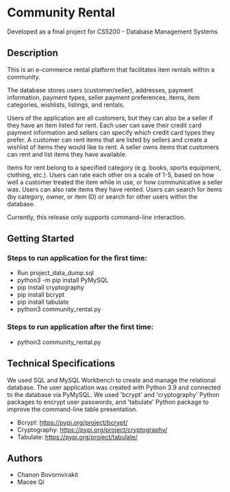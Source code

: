 # Community Rental
Developed as a final project for CS5200 - Database Management Systems

## Description
This is an e-commerce rental platform that facilitates item rentals within a community. 

The database stores users (customer/seller), addresses, payment information, payment types, seller payment preferences, items, item categories, wishlists, listings, and rentals.

Users of the application are all customers, but they can also be a seller if they have an item listed for rent. Each user can save their credit card payment information and sellers can specify which credit card types they prefer. A customer can rent items that are listed by sellers and create a wishlist of items they would like to rent. A seller owns items that customers can rent and list items they have available. 

Items for rent belong to a specified category (e.g. books, sports equipment, clothing, etc.). Users can rate each other on a scale of 1-5, based on how well a customer treated the item while in use, or how communicative a seller was. Users can also rate items they have rented. Users can search for items (by category, owner, or item ID) or search for other users within the database.

Currently, this release only supports command-line interaction.

## Getting Started
### Steps to run application for the first time:
- Run project_data_dump.sql
- python3 -m pip install PyMySQL
- pip install cryptography
- pip install bcrypt
- pip install tabulate
- python3 community_rental.py

### Steps to run application after the first time:
- python3 community_rental.py

## Technical Specifications
We used SQL and MySQL Workbench to create and manage the relational database. The user application was created with Python 3.9 and connected to the database via PyMySQL. We used 'bcrypt' and 'cryptography' Python packages to encrypt user passwords, and 'tabulate' Python package to improve the command-line table presentation.

- Bcrypt: https://pypi.org/project/bcrypt/ 
- Cryptography: https://pypi.org/project/cryptography/
- Tabulate: https://pypi.org/project/tabulate/

## Authors
- Chanon Bovornvirakit
- Macee Qi
